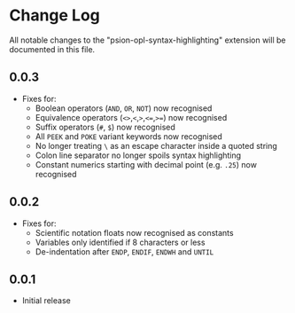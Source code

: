 # Change Log

All notable changes to the "psion-opl-syntax-highlighting" extension will be documented in this file.

## 0.0.3
- Fixes for:
    - Boolean operators (`AND`, `OR`, `NOT`) now recognised
    - Equivalence operators (`<>`,`<`,`>`,`<=`,`>=`) now recognised
    - Suffix operators (`#`, `$`) now recognised
    - All `PEEK` and `POKE` variant keywords now recognised
    - No longer treating `\` as an escape character inside a quoted string
    - Colon line separator no longer spoils syntax highlighting
    - Constant numerics starting with decimal point (e.g. `.25`) now recognised

## 0.0.2

- Fixes for:
    - Scientific notation floats now recognised as constants
    - Variables only identified if 8 characters or less
    - De-indentation after `ENDP`, `ENDIF`, `ENDWH` and `UNTIL`

## 0.0.1

- Initial release